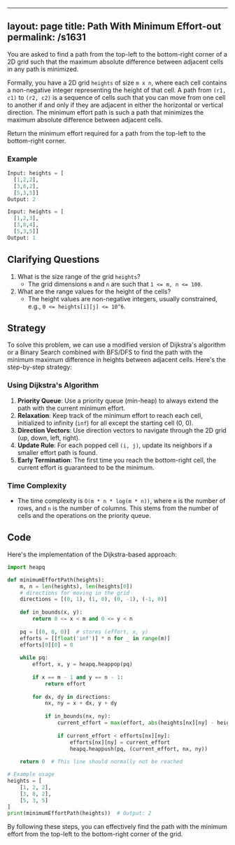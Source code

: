 
---
layout: page
title:  Path With Minimum Effort-out
permalink: /s1631
---

You are asked to find a path from the top-left to the bottom-right corner of a 2D grid such that the maximum absolute difference between adjacent cells in any path is minimized.

Formally, you have a 2D grid `heights` of size `m x n`, where each cell contains a non-negative integer representing the height of that cell. A path from `(r1, c1)` to `(r2, c2)` is a sequence of cells such that you can move from one cell to another if and only if they are adjacent in either the horizontal or vertical direction. The minimum effort path is such a path that minimizes the maximum absolute difference between adjacent cells.

Return the minimum effort required for a path from the top-left to the bottom-right corner.

### Example
```python
Input: heights = [
  [1,2,2],
  [3,8,2],
  [5,3,5]]
Output: 2

Input: heights = [
  [1,2,3],
  [3,8,4],
  [5,3,5]]
Output: 1
```

## Clarifying Questions
1. What is the size range of the grid `heights`?
   - The grid dimensions `m` and `n` are such that `1 <= m, n <= 100`.
2. What are the range values for the height of the cells?
   - The height values are non-negative integers, usually constrained, e.g., `0 <= heights[i][j] <= 10^6`.

## Strategy

To solve this problem, we can use a modified version of Dijkstra's algorithm or a Binary Search combined with BFS/DFS to find the path with the minimum maximum difference in heights between adjacent cells. Here's the step-by-step strategy:

### Using Dijkstra's Algorithm
1. **Priority Queue**: Use a priority queue (min-heap) to always extend the path with the current minimum effort.
2. **Relaxation**: Keep track of the minimum effort to reach each cell, initialized to infinity (`inf`) for all except the starting cell (0, 0).
3. **Direction Vectors**: Use direction vectors to navigate through the 2D grid (up, down, left, right).
4. **Update Rule**: For each popped cell `(i, j)`, update its neighbors if a smaller effort path is found.
5. **Early Termination**: The first time you reach the bottom-right cell, the current effort is guaranteed to be the minimum.

### Time Complexity
- The time complexity is `O(m * n * log(m * n))`, where `m` is the number of rows, and `n` is the number of columns. This stems from the number of cells and the operations on the priority queue.

## Code

Here's the implementation of the Dijkstra-based approach:

```python
import heapq

def minimumEffortPath(heights):
    m, n = len(heights), len(heights[0])
    # directions for moving in the grid
    directions = [(0, 1), (1, 0), (0, -1), (-1, 0)]
    
    def in_bounds(x, y):
        return 0 <= x < m and 0 <= y < n
    
    pq = [(0, 0, 0)]  # stores (effort, x, y)
    efforts = [[float('inf')] * n for _ in range(m)]
    efforts[0][0] = 0
    
    while pq:
        effort, x, y = heapq.heappop(pq)
        
        if x == m - 1 and y == n - 1:
            return effort
        
        for dx, dy in directions:
            nx, ny = x + dx, y + dy
            
            if in_bounds(nx, ny):
                current_effort = max(effort, abs(heights[nx][ny] - heights[x][y]))
                
                if current_effort < efforts[nx][ny]:
                    efforts[nx][ny] = current_effort
                    heapq.heappush(pq, (current_effort, nx, ny))
    
    return 0  # This line should normally not be reached

# Example usage
heights = [
    [1, 2, 2],
    [3, 8, 2],
    [5, 3, 5]
]
print(minimumEffortPath(heights))  # Output: 2
```

By following these steps, you can effectively find the path with the minimum effort from the top-left to the bottom-right corner of the grid.